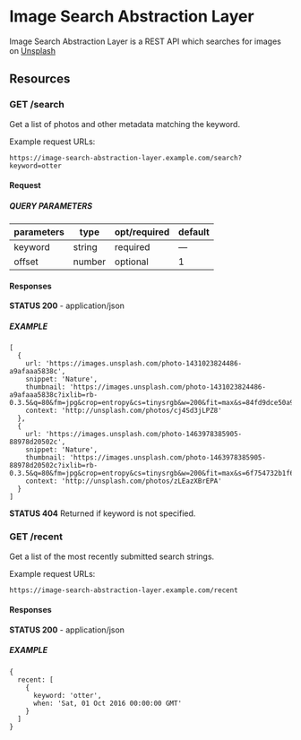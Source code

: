 # Image Search Abstraction Layer

Image Search Abstraction Layer is a REST API which searches for images on
[Unsplash](https://unsplash.com)

## Resources

### GET /search

Get a list of photos and other metadata matching the keyword.

Example request URLs:

`https://image-search-abstraction-layer.example.com/search?keyword=otter`

#### Request

##### QUERY PARAMETERS

| parameters | type   | opt/required | default |
|------------|--------|--------------|---------|
| keyword    | string | required     |    —    |
| offset     | number | optional     |    1    |

#### Responses

**STATUS 200** - application/json

##### EXAMPLE

    [
      {
        url: 'https://images.unsplash.com/photo-1431023824486-a9afaaa5838c',
        snippet: 'Nature',
        thumbnail: 'https://images.unsplash.com/photo-1431023824486-a9afaaa5838c?ixlib=rb-0.3.5&q=80&fm=jpg&crop=entropy&cs=tinysrgb&w=200&fit=max&s=84fd9dce50a95a4d4edf32e1ebcf6bd1',
        context: 'http://unsplash.com/photos/cj4Sd3jLPZ8'
      },
      {
        url: 'https://images.unsplash.com/photo-1463978385905-88978d20502c',
        snippet: 'Nature',
        thumbnail: 'https://images.unsplash.com/photo-1463978385905-88978d20502c?ixlib=rb-0.3.5&q=80&fm=jpg&crop=entropy&cs=tinysrgb&w=200&fit=max&s=6f754732b1f66f4bc5fff6fbe77c7922',
        context: 'http://unsplash.com/photos/zLEazXBrEPA'
      }
    ]

**STATUS 404** Returned if keyword is not specified.

### GET /recent

Get a list of the most recently submitted search strings.

Example request URLs:

`https://image-search-abstraction-layer.example.com/recent`

#### Responses

**STATUS 200** - application/json

##### EXAMPLE

    { 
      recent: [
        {
          keyword: 'otter',
          when: 'Sat, 01 Oct 2016 00:00:00 GMT'
        }
      ] 
    }
